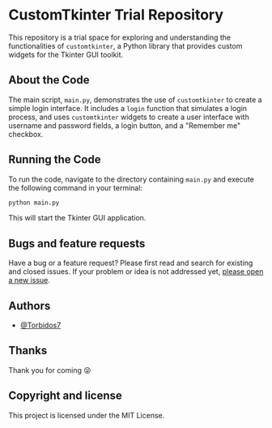 # CustomTkinter Trial Repository

This repository is a trial space for exploring and understanding the functionalities of `customtkinter`, a Python library that provides custom widgets for the Tkinter GUI toolkit.

## About the Code

The main script, `main.py`, demonstrates the use of `customtkinter` to create a simple login interface. It includes a `login` function that simulates a login process, and uses `customtkinter` widgets to create a user interface with username and password fields, a login button, and a "Remember me" checkbox.

## Running the Code

To run the code, navigate to the directory containing `main.py` and execute the following command in your terminal:

```bash
python main.py
```

This will start the Tkinter GUI application.

## Bugs and feature requests

Have a bug or a feature request? Please first read and search for existing and closed issues. If your problem or idea is not addressed yet, [please open a new issue](https://github.com/Torbidos7/desktop_app/issues/new).
## Authors

- [@Torbidos7](https://github.com/Torbidos7)

## Thanks

Thank you for coming :stuck_out_tongue_closed_eyes:

## Copyright and license

This project is licensed under the MIT License.
